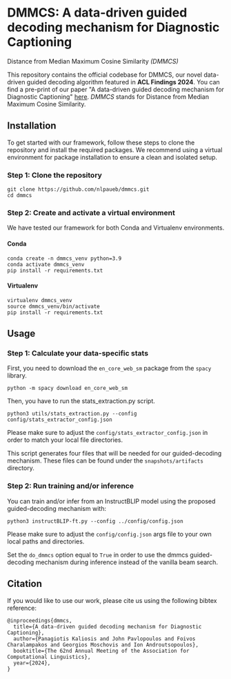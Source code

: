 # DMMCS: A data-driven guided decoding mechanism for Diagnostic Captioning
Distance from Median Maximum Cosine Similarity *(DMMCS)*

This repository contains the official codebase for DMMCS, our novel data-driven guided decoding algorithm featured in **ACL Findings 2024**. You can find a pre-print of our paper "A data-driven guided decoding mechanism for Diagnostic Captioning" [here](https://arxiv.org/abs/2406.14164). *DMMCS* stands for Distance from Median Maximum Cosine Similarity.

## Installation

To get started with our framework, follow these steps to clone the repository and install the required packages. We recommend using a virtual environment for package installation to ensure a clean and isolated setup.

### Step 1: Clone the repository

```
git clone https://github.com/nlpaueb/dmmcs.git
cd dmmcs
```

### Step 2: Create and activate a virtual environment

We have tested our framework for both Conda and Virtualenv environments.

#### Conda

```
conda create -n dmmcs_venv python=3.9
conda activate dmmcs_venv
pip install -r requirements.txt
```

#### Virtualenv

```
virtualenv dmmcs_venv
source dmmcs_venv/bin/activate
pip install -r requirements.txt
```

## Usage
### Step 1: Calculate your data-specific stats

First, you need to download the ```en_core_web_sm``` package from the ```spacy``` library.

```
python -m spacy download en_core_web_sm
```

Then, you have to run the stats_extraction.py script.

```
python3 utils/stats_extraction.py --config config/stats_extractor_config.json
```

Please make sure to adjust the ```config/stats_extractor_config.json``` in order to match your local file directories.


This script generates four files that will be needed for our guided-decoding mechanism. These files can be found under the ```snapshots/artifacts``` directory.

### Step 2: Run training and/or inference

You can train and/or infer from an InstructBLIP model using the proposed guided-decoding mechanism with:

```
python3 instructBLIP-ft.py --config ../config/config.json
```

Please make sure to adjust the ```config/config.json``` args file to your own local paths and directories.

Set the ```do_dmmcs``` option equal to ```True``` in order to use the dmmcs guided-decoding mechanism during inference instead of the vanilla beam search.


## Citation

If you would like to use our work, please cite us using the following bibtex reference:

```
@inproceedings{dmmcs,
  title={A data-driven guided decoding mechanism for Diagnostic Captioning},
  author={Panagiotis Kaliosis and John Pavlopoulos and Foivos Charalampakos and Georgios Moschovis and Ion Androutsopoulos},
  booktitle={The 62nd Annual Meeting of the Association for Computational Linguistics},
  year={2024},
}
```

